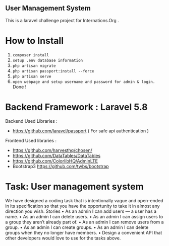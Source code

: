 
## User Management System

This is a laravel challenge project for Internations.Org . 

# How to Install

1. `composer install`
2.  `setup .env database information`
3. `php artisan migrate`
4. `php artisan passport:install --force`
5. `php artisan serve`
6. `open webpage and setup username and password for admin & login.`
Done !

# Backend Framework : Laravel 5.8

Backend Used Libraries :
- https://github.com/laravel/passport ( For safe api authentication )

Frontend Used libraries :
- https://github.com/harvesthq/chosen/
- https://github.com/DataTables/DataTables
- https://github.com/ColorlibHQ/AdminLTE
- Bootstrap3 https://github.com/twbs/bootstrap


# Task: User management system
We have designed a coding task that is intentionally vague and open-ended in its specification so that you have the opportunity to take it in almost any direction you wish.
Stories
• As an admin I can add users — a user has a name.
• As an admin I can delete users.
• As an admin I can assign users to a group they aren’t already part of. • As an admin I can remove users from a group.
• As an admin I can create groups.
• As an admin I can delete groups when they no longer have members.
• Design a convenient API that other developers would love to use for the tasks above.
